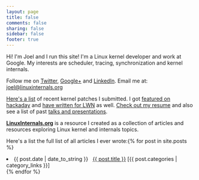```yaml
---
layout: page
title: false
comments: false
sharing: false
sidebar: false
footer: true
---
```

Hi! I'm Joel and I run this site! I'm a Linux kernel developer and work at Google. My interests are scheduler, tracing, synchronization and kernel internals.

Follow me on [Twitter](https://twitter.com/joel_linux), [Google+](https://plus.google.com/102415785508850230338) and [LinkedIn](https://www.linkedin.com/in/joelagnel). Email me at: [joel@linuxinternals.org](mailto:joel@linuxinternals.org)


[Here's a list](https://patchwork.kernel.org/project/LKML/list/?submitter=170577) of recent kernel patches I submitted. I got [featured on hackaday](http://hackaday.com/2014/06/08/the-in-circuit-sd-card-switch/) and [have written for LWN](https://lwn.net/Articles/744522/) as well. [Check out my resume](/joel/joel-resume.pdf) and also see a list of past [talks and presentations](/resources).


**[LinuxInternals.org](/linuxinternals/)** is a resource I created as a collection of articles and resources exploring Linux kernel and internals topics.

Here's a list the full list of all articles I ever wrote:{% for post in site.posts %}
 <li><span>{{ post.date | date_to_string }}</span> &nbsp; <a href="{{ post.url }}">{{ post.title }}</a> [{{ post.categories | category_links }}] </li>
{% endfor %}

